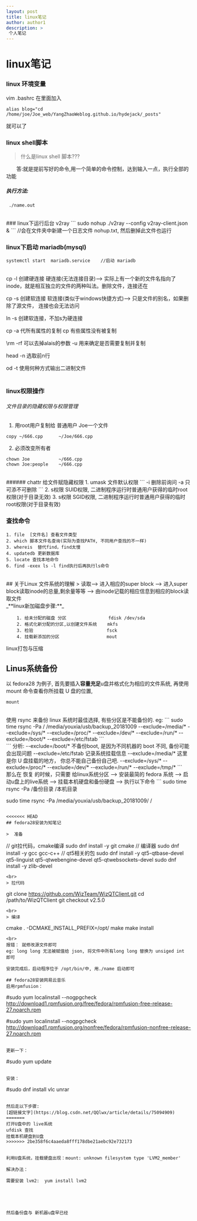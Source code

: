 ```yaml
--- 
layout: post
title: linux笔记
author: author1
description: >
 个人笔记
---
```

# linux笔记

### linux 环境变量
vim .bashrc 
在里面加入
```
alias blog="cd /home/joe/Joe_web/YangZhaoWeblog.github.io/hydejack/_posts"
```
就可以了

### linux shell脚本
> 什么是linux shell 脚本???

&emsp;&emsp;答:就是提前写好的命令,用一个简单的命令控制，达到输入一点，执行全部的功能
##### 执行方法: 
```
 ./name.out
```
<br>
### linux下运行后台 v2ray
```
sudo nohup ./v2ray --config v2ray-client.json &
```
//会在文件夹中新建一个日志文件 nohup.txt, 然后删掉此文件也运行

### linux下启动 mariadb(mysql)
```
systemctl start  mariadb.service    //启动 mariadb
```
<br>
cp -l 创建硬连接
			硬连接(无法连接目录)——> 实际上有一个新的文件名指向了inode，就是相互独立的文件的两种叫法。删除文件，连接还在
			
cp -s 创建软连接
			软连接(类似于windows快捷方式)——> 只是文件的别名，如果删除了源文件， 连接也会无法访问

ln -s 创建软连接，不加s为硬连接


cp -a  代所有属性的复制
cp     有些属性没有被复制

\rm -rf 可以去掉alais的参数
-u      用来确定是否需要复制并复制

head -n 选取前n行

od -t   使用何种方式输出二进制文件
<br>
<br>
### linux权限操作
###### 文件目录的隐藏权限与权限管理  
1. 用root用户复制给 普通用户 Joe一个文件
 ```
copy ~/666.cpp  	~/Joe/666.cpp 
 ``` 

2. 必须改变所有者
```
chown Joe           ~/666.cpp
chown Joe:people    ~/666.cpp
```
<br>
###### chattr 给文件赋隐藏权限 
1. umask 文件默认权限  
```
-i 删除前询问  -a 只可添不可删除
```
2. s权限  SUID权限, 二进制程序运行时普通用户获得的临时root权限(对于目录无效)
3. s权限  SGID权限, 二进制程序运行时普通用户获得的临时root权限(对于目录有效)

### 查找命令
```
1. file  [文件名] 查看文件类型
2. which 脚本文件名查询(实际为查找PATH, 不同用户查找的不一样)
3. whereis  替代find，find太慢
4. updatedb 更新数据库
5. locate 查找本地命令
6. find -exex ls -l find执行后再执行ls命令
```  
<br>
## 关于Linux 文件系统的理解
> 读取——> 进入相应的super block ——> 进入super block读取inode的总量,剩余量等等 ——> 由inode记载的相应信息到相应的block读取文件

<br>
_**linux新加磁盘步骤:**_

		1. 给未分配的磁盘 分区                fdisk /dev/sda
		2. 格式化新分配的分区,以创建文件系统    mkfs
		3. 检验                            fsck
		4. 挂载新添加的分区                  mout

linux打包与压缩


## Linus系统备份
以 fedora28 为例子, 首先要插入**容量充足**u盘并格式化为相应的文件系统, 再使用 mount 命令查看你所挂载 U 盘的位置, 
```
mount
```
<br>
使用 rsync 来备份 linux 系统时最佳选择, 有些分区是不能备份的.
eg:
```
sudo time rsync -Pa / /media/youxia/usb/backup_20181009 --exclude=/media/* --exclude=/sys/* --exclude=/proc/* --exclude=/dev/* --exclude=/run/* --exclude=/boot/*  --exclude=/etc/fstab
```
<br>
```
 分析: --exclude=/boot/*     不备份boot, 是因为不同机器的 boot 不同, 备份可能会出现问题
	  --exclude=/etc/fstab   记录系统挂载信息
	  --exclude=/media/*     这里是你 U 盘挂载的地方， 你总不能自己备份自己吧.
	  --exclude=/sys/*
	  --exclude=/proc/* 
	  --exclude=/dev/*
	  --exclude=/run/*
	  --exclude=/tmp/*
```



<br>
那么在 恢复 的时候，只需要 给linux系统分区 ——> 安装最简的 fedora 系统 ——> 启动u盘上的live系统 ——> 挂载本机硬盘和备份硬盘 ——> 执行以下命令
```
sudo time rsync -Pa /备份目录 /本机目录

sudo time rsync -Pa /media/youxia/usb/backup_20181009/ /
```

<<<<<<< HEAD
## fedora28安装为知笔记

>  准备
```
// git拉代码，cmake编译
sudo dnf install -y git cmake
// 编译器
sudo dnf install -y gcc gcc-c++
// qt5相关的包
sudo dnf install -y qt5-qtbase-devel qt5-linguist qt5-qtwebengine-devel qt5-qtwebsockets-devel
sudo dnf install -y zlib-devel
```
<br>
> 拉代码
```
git clone https://github.com/WizTeam/WizQTClient.git
cd /path/to/WizQTClient
git checkout v2.5.0
```
<br>
> 编译
```
cmake . -DCMAKE_INSTALL_PREFIX=/opt/
make 
make install
```
<br>
报错： 就修改源文件即可    
eg: long long 无法被赋值给 json, 将文件中所有long long 替换为 unsiged int 即可

安装完成后，启动程序位于 /opt/bin/中, 用./name 启动即可 

## fedora28安装网易云音乐
启用rpmfusion：
```
#sudo yum localinstall --nogpgcheck http://download1.rpmfusion.org/free/fedora/rpmfusion-free-release-27.noarch.rpm

#sudo yum localinstall --nogpgcheck http://download1.rpmfusion.org/nonfree/fedora/rpmfusion-nonfree-release-27.noarch.rpm
```

更新一下：
```
#sudo yum update
```

安装：
```
#sudo dnf install vlc unrar
```

然后走以下步骤:
[超链接文字](https://blog.csdn.net/QQlwx/article/details/75094909)
=======
打开U盘中的 live系统
ufdisk 查找
挂载本机硬盘到U盘
>>>>>>> 2be358f6c4aaeda8fff178dbe21aebc92e732173


利用U盘系统，挂载硬盘出现：mount: unknown filesystem type 'LVM2_member'

解决办法：

需要安装 lvm2:  yum install lvm2





然后备份盘与 新机器u盘早已经
    






